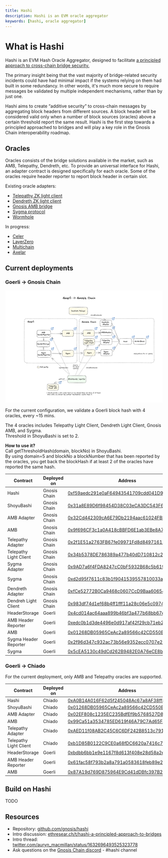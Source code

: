 ```yaml
---
title: Hashi
description: Hashi is an EVM oracle aggregator
keywords: [hashi, oracle aggregator]
---
```


# What is Hashi

Hashi is an EVM Hash Oracle Aggregator, designed to facilitate [a principled approach to cross-chain bridge security.](https://ethresear.ch/t/hashi-a-principled-approach-to-bridges/14725)

The primary insight being that the vast majority of bridge-related security incidents could have had minimal impact if the systems relying on them had built in some redundancy. In other words, it's much more secure to require messages be validated by multiple independent mechanisms, rather than by just one.

Hashi aims to create “additive security” to cross-chain messages by aggregating block headers from different sources. A block header will be considered valid only when a number of block sources (oracles) above a certain threshold report the same result.
Hashi is the first step towards a principled approached to bridges and will play a key role in the Gnosis Chain interoperability roadmap.

## Oracles

Oracles consists of the bridge solutions available in the market, such as AMB, Telepathy, Dendreth, etc. To provide an universal interface for Hashi, an adapter contract is designed specifically for each oracle. Some of the oracles require header reporter to report block header in certain slot.

Existing oracle adapters:

- [Telepathy ZK light client](https://docs.telepathy.xyz/)
- [Dendreth ZK light client](https://github.com/metacraft-labs/DendrETH)
- [Gnosis AMB bridge](../tokenbridge/amb-bridge.md)
- [Sygma protocol](https://medium.com/buildwithsygma)
- [Wormhole](https://wormhole.com/)

In progress:

- [Celer](https://cbridge-docs.celer.network/)
- [LayerZero](https://layerzero.network/)
- [Multichain](https://multichain.xyz/)
- [Axelar](https://axelar.network/)

## Current deployments

### Goerli -> Gnosis Chain

![Hashi architecture](../../../static/img/bridges/hashi/Hashi-Goerli-GC.png)

For the current configuration, we validate a Goerli block hash with 4 oracles, every ~15 mins.

The 4 oracles includes Telepathy Light Client, Dendreth Light Client, Gnosis AMB, and Sygma.  
Threshold in ShoyuBashi is set to 2.

**How to use it?**  
Call getThresholdHash(domain, blockNo) in ShoyuBashi.  
By using domain=5 and blockNo a blockNumber that has been reported by the oracles, you get back the blockHash if at least 2 of the oracles have reported the same hash.

| Contract               | Deployed on  | Address                                                                                                                              |
| ---------------------- | ------------ | ------------------------------------------------------------------------------------------------------------------------------------ |
| Hashi                  | Gnosis Chain | [0xf59aedc291e0aF64943541709cdd041D992b4De4](https://blockscout.com/xdai/mainnet/address/0xf59aedc291e0aF64943541709cdd041D992b4De4) |
| ShoyuBashi             | Gnosis Chain | [0x31a8E89D6f98454D38C03eCA3DC543F6581d607C](https://gnosisscan.io/address/0x31a8e89d6f98454d38c03eca3dc543f6581d607c)               |
| AMB Adapter            | Gnosis Chain | [0x32Cd442309cA6E79Db2194aac61024FBD2B14eb9](https://blockscout.com/xdai/mainnet/address/0x32Cd442309cA6E79Db2194aac61024FBD2B14eb9) |
| AMB                    | Gnosis Chain | [0x9f696CF3c1a0A418cBBFD6E1ab3EBe8A78971Dea](https://gnosisscan.io/address/0x9f696CF3c1a0A418cBBFD6E1ab3EBe8A78971Dea)               |
| Telepathy Adapter      | Gnosis Chain | [0x2f1E51a2763FB67fe09971Fd8d849716137A3357](https://blockscout.com/xdai/mainnet/address/0x2f1E51a2763FB67fe09971Fd8d849716137A3357) |
| Telepathy Light Client | Gnosis Chain | [0x34b5378DE786389a477b40dD710812c250185f83](https://gnosisscan.io/address/0x34b5378DE786389a477b40dD710812c250185f83)               |
| Sygma Adapter          | Gnosis Chain | [0x9AD7a6f4FDA8247cC0bF5932B68c5b619937dB15](https://gnosisscan.io/address/0x9AD7a6f4FDA8247cC0bF5932B68c5b619937dB15)               |
| Sygma                  | Gnosis Chain | [0xd2d95f7611c83b1f9041539557810033aC7B8742](https://gnosisscan.io/address/0xd2d95f7611c83b1f9041539557810033aC7B8742)               |
| Dendreth Adapter       | Gnosis Chain | [0xfCe52772B0Ca9468c0607CcD9Baa606544956Cb6](https://gnosisscan.io/address/0xfCe52772B0Ca9468c0607CcD9Baa606544956Cb6)               |
| Dendreh Light Client   | Gnosis Chain | [0x983df74d1ef68b4ff1fff11a28c06e5c097435da](https://gnosisscan.io/address/0x983df74d1ef68b4ff1fff11a28c06e5c097435da)               |
| HeaderStorage          | Goerli       | [0x4cd014ac64aaa899b46bf3a477b68bb67e33edc4](https://goerli.etherscan.io/address/0x4cd014ac64aaa899b46bf3a477b68bb67e33edc4)         |
| AMB Header Reporter    | Goerli       | [0xedc0b1d3de4496e0d917af42f29cb71eb2982319](https://goerli.etherscan.io/address/0xedc0b1d3de4496e0d917af42f29cb71eb2982319)         |
| AMB                    | Goerli       | [0x01268DB05965CeAc2a89566c42CD550ED7eE5ECD](https://goerli.etherscan.io/address/0x01268DB05965CeAc2a89566c42CD550ED7eE5ECD)         |
| Sygma Header Reporter  | Goerli       | [0x2f96d347c932ac73b56e9352ecc0707e25173d88](https://goerli.etherscan.io/address/0x2f96d347c932ac73b56e9352ecc0707e25173d88)         |
| Sygma                  | Goerli       | [0x5cEA5130c49dCd262B9482E0A76eCE8b23Ae45Df](https://goerli.etherscan.io/address/0x5cEA5130c49dCd262B9482E0A76eCE8b23Ae45Df)         |

### Goerli -> Chiado

For the current deployment, only AMB and Telepathy oracles are supported.

| Contract               | Deployed on | Address                                                                                                                               |
| ---------------------- | ----------- | ------------------------------------------------------------------------------------------------------------------------------------- |
| Hashi                  | Chiado      | [0xA0B14A016F62d5f245048Ac67a8AF38ff81AE799](https://blockscout.com/gnosis/chiado/address/0xA0B14A016F62d5f245048Ac67a8AF38ff81AE799) |
| ShoyuBashi             | Chiado      | [0x01268DB05965CeAc2a89566c42CD550ED7eE5ECD](https://blockscout.com/gnosis/chiado/address/0x01268DB05965CeAc2a89566c42CD550ED7eE5ECD) |
| AMB Adapter            | Chiado      | [0x02EF808c1235EC235BdfEf9b5768527D86093711](https://blockscout.com/gnosis/chiado/address/0x02EF808c1235EC235BdfEf9b5768527D86093711) |
| AMB                    | Chiado      | [0x99Ca51a3534785ED619f46A79C7Ad65Fa8d85e7a](https://blockscout.com/gnosis/chiado/address/0x99Ca51a3534785ED619f46A79C7Ad65Fa8d85e7a) |
| Telepathy Adapter      | Chiado      | [0xAED11f08AB2C45C6C6DF242B8513c7919E0A0f8f](https://blockscout.com/gnosis/chiado/address/0xAED11f08AB2C45C6C6DF242B8513c7919E0A0f8f) |
| Telepathy Light Client | Chiado      | [0xb1D85B0122C9CE0a68fDC6620a7416c77f984425](https://blockscout.com/gnosis/chiado/address/0xb1D85B0122C9CE0a68fDC6620a7416c77f984425) |
| HeaderStorage          | Goerli      | [0xbdbb6bb1e9e1167f8d613f408e28d58a2e89abc1](https://goerli.etherscan.io/address/0xbdbb6bb1e9e1167f8d613f408e28d58a2e89abc1)          |
| AMB Header Reporter    | Goerli      | [0x61fac58f793b2a8a791a0583618feb89e256e839](https://goerli.etherscan.io/address/0x61fac58f793b2a8a791a0583618feb89e256e839)          |
| AMB                    | Goerli      | [0x87A19d769D875964E9Cd41dDBfc397B2543764E6](https://goerli.etherscan.io/address/0x87A19d769D875964E9Cd41dDBfc397B2543764E6)          |

## Build on Hashi

TODO

## Resources

- Repository: [github.com/gnosis/hashi](https://github.com/gnosis/hashi)
- Intro discussion: [ethresear.ch/t/hashi-a-principled-approach-to-bridges](https://ethresear.ch/t/hashi-a-principled-approach-to-bridges/14725)
- Intro thread: [twitter.com/auryn_macmillan/status/1632696493525323778](https://twitter.com/auryn_macmillan/status/1632696493525323778?s=20)
- Ask questions on the [Gnosis Chain discord](https://discord.gg/gnosischain) - #hashi channel
